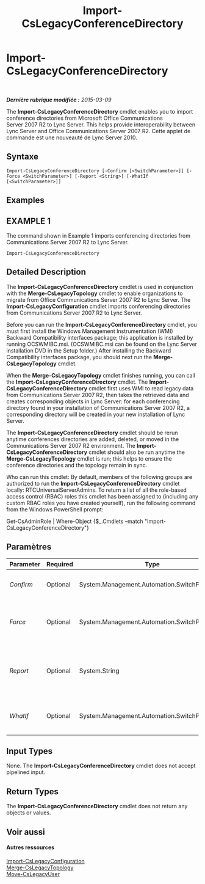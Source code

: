 ﻿---
title: Import-CsLegacyConferenceDirectory
TOCTitle: Import-CsLegacyConferenceDirectory
ms:assetid: 5ecb9bf9-cbce-48a6-966c-ecbdac59cb3a
ms:mtpsurl: https://technet.microsoft.com/fr-fr/library/Gg398418(v=OCS.15)
ms:contentKeyID: 49297352
ms.date: 05/20/2016
mtps_version: v=OCS.15
ms.translationtype: HT
---

# Import-CsLegacyConferenceDirectory

 

_**Dernière rubrique modifiée :** 2015-03-09_

The **Import-CsLegacyConferenceDirectory** cmdlet enables you to import conference directories from Microsoft Office Communications Server 2007 R2 to Lync Server. This helps provide interoperability between Lync Server and Office Communications Server 2007 R2. Cette applet de commande est une nouveauté de Lync Server 2010.

## Syntaxe

    Import-CsLegacyConferenceDirectory [-Confirm [<SwitchParameter>]] [-Force <SwitchParameter>] [-Report <String>] [-WhatIf [<SwitchParameter>]]

## Examples

## EXAMPLE 1

The command shown in Example 1 imports conferencing directories from Communications Server 2007 R2 to Lync Server.

    Import-CsLegacyConferenceDirectory

## Detailed Description

The **Import-CsLegacyConferenceDirectory** cmdlet is used in conjunction with the **Merge-CsLegacyTopology** cmdlet to enable organizations to migrate from Office Communications Server 2007 R2 to Lync Server. The **Import-CsLegacyConfiguration** cmdlet imports conferencing directories from Communications Server 2007 R2 to Lync Server.

Before you can run the **Import-CsLegacyConferenceDirectory** cmdlet, you must first install the Windows Management Instrumentation (WMI) Backward Compatibility interfaces package; this application is installed by running OCSWMIBC.msi. (OCSWMIBC.msi can be found on the Lync Server installation DVD in the Setup folder.) After installing the Backward Compatibility interfaces package, you should next run the **Merge-CsLegacyTopology** cmdlet.

When the **Merge-CsLegacyTopology** cmdlet finishes running, you can call the **Import-CsLegacyConferenceDirectory** cmdlet. The **Import-CsLegacyConferenceDirectory** cmdlet first uses WMI to read legacy data from Communications Server 2007 R2, then takes the retrieved data and creates corresponding objects in Lync Server: for each conferencing directory found in your installation of Communications Server 2007 R2, a corresponding directory will be created in your new installation of Lync Server.

The **Import-CsLegacyConferenceDirectory** cmdlet should be rerun anytime conferences directories are added, deleted, or moved in the Communications Server 2007 R2 environment. The **Import-CsLegacyConferenceDirectory** cmdlet should also be run anytime the **Merge-CsLegacyTopology** cmdlet is run; this helps to ensure the conference directories and the topology remain in sync.

Who can run this cmdlet: By default, members of the following groups are authorized to run the **Import-CsLegacyConferenceDirectory** cmdlet locally: RTCUniversalServerAdmins. To return a list of all the role-based access control (RBAC) roles this cmdlet has been assigned to (including any custom RBAC roles you have created yourself), run the following command from the Windows PowerShell prompt:

Get-CsAdminRole | Where-Object {$\_.Cmdlets –match "Import-CsLegacyConferenceDirectory"}

## Paramètres


<table>
<colgroup>
<col style="width: 25%" />
<col style="width: 25%" />
<col style="width: 25%" />
<col style="width: 25%" />
</colgroup>
<thead>
<tr class="header">
<th>Parameter</th>
<th>Required</th>
<th>Type</th>
<th>Description</th>
</tr>
</thead>
<tbody>
<tr class="odd">
<td><p><em>Confirm</em></p></td>
<td><p>Optional</p></td>
<td><p>System.Management.Automation.SwitchParameter</p></td>
<td><p>Vous demande confirmation avant d’exécuter la commande.</p></td>
</tr>
<tr class="even">
<td><p><em>Force</em></p></td>
<td><p>Optional</p></td>
<td><p>System.Management.Automation.SwitchParameter</p></td>
<td><p>Suppresses the display of any non-fatal error message that might occur when running the command.</p></td>
</tr>
<tr class="odd">
<td><p><em>Report</em></p></td>
<td><p>Optional</p></td>
<td><p>System.String</p></td>
<td><p>Enables you to specify a file path for the log file created when the cmdlet runs. For example: -Report &quot;C:\Logs\ImportDirectories.html&quot;</p></td>
</tr>
<tr class="even">
<td><p><em>WhatIf</em></p></td>
<td><p>Optional</p></td>
<td><p>System.Management.Automation.SwitchParameter</p></td>
<td><p>Décrit ce qui se passe si vous exécutez la commande sans l’exécuter réellement.</p></td>
</tr>
</tbody>
</table>


## Input Types

None. The **Import-CsLegacyConferenceDirectory** cmdlet does not accept pipelined input.

## Return Types

The **Import-CsLegacyConferenceDirectory** cmdlet does not return any objects or values.

## Voir aussi

#### Autres ressources

[Import-CsLegacyConfiguration](import-cslegacyconfiguration.md)  
[Merge-CsLegacyTopology](merge-cslegacytopology.md)  
[Move-CsLegacyUser](move-cslegacyuser.md)

